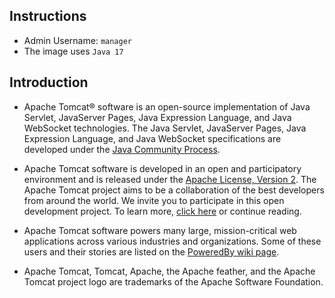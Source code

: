 ## Instructions

- Admin Username: `manager`
- The image uses `Java 17`

## Introduction

- Apache Tomcat® software is an open-source implementation of Java Servlet, JavaServer Pages, Java Expression Language, and Java WebSocket technologies. The Java Servlet, JavaServer Pages, Java Expression Language, and Java WebSocket specifications are developed under the [Java Community Process](https://jcp.org/en/introduction/overview).

- Apache Tomcat software is developed in an open and participatory environment and is released under the [Apache License, Version 2](https://www.apache.org/licenses/). The Apache Tomcat project aims to be a collaboration of the best developers from around the world. We invite you to participate in this open development project. To learn more, [click here](https://tomcat.apache.org/getinvolved.html) or continue reading.

- Apache Tomcat software powers many large, mission-critical web applications across various industries and organizations. Some of these users and their stories are listed on the [PoweredBy wiki page](https://cwiki.apache.org/confluence/display/TOMCAT/PoweredBy).

- Apache Tomcat, Tomcat, Apache, the Apache feather, and the Apache Tomcat project logo are trademarks of the Apache Software Foundation.
